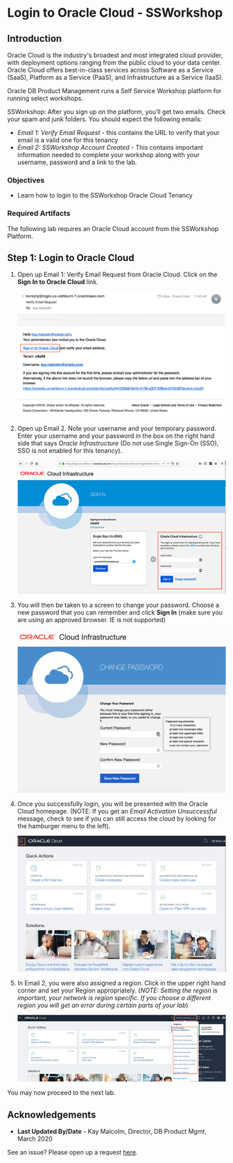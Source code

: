 # Login to Oracle Cloud - SSWorkshop #

## Introduction

Oracle Cloud is the industry's broadest and most integrated cloud provider, with deployment options ranging from the public cloud to your data center. Oracle Cloud offers best-in-class services across Software as a Service (SaaS), Platform as a Service (PaaS), and Infrastructure as a Service (IaaS).

Oracle DB Product Management runs a Self Service Workshop platform for running select workshops.  

SSWorkshop:  After you sign up on the platform, you’ll get two emails.   Check your spam and junk folders.  You should expect the following emails:
- *Email 1:  Verify Email Request* - this contains the URL to verify that your email is a valid one for this tenancy
- *Email 2: SSWorkshop Account Created* - This contains important information needed to complete your workshop along with your username, password and a link to the lab.

### Objectives

- Learn how to login to the SSWorkshop Oracle Cloud Tenancy
  
### Required Artifacts

The following lab requires an Oracle Cloud account from the SSWorkshop Platform.  

## Step 1:  Login to Oracle Cloud

1.  Open up Email 1:  Verify Email Request from Oracle Cloud.  Click on the **Sign In to Oracle Cloud** link.  

    ![](./images/signin.png " ")


2.  Open up Email 2.  Note your username and your temporary password.  Enter your username and your password in the box on the right hand side that says *Oracle Infrastructure* (Do not use Single Sign-On (SSO), SSO is not enabled for this tenancy).  

    ![](./images/loginpage.png " ")
   
3. You will then be taken to a screen to change your password.  Choose a new password that you can remember and click **Sign In** (make sure you are using an approved browser.  IE is not supported)

    ![](./images/changepwd.png " ")


4. Once you successfully login, you will be presented with the Oracle Cloud homepage. (NOTE: If you get an *Email Activation Unsuccessful* message, check to see if you can still access the cloud by looking for the hamburger menu to the left). 

    ![](./images/cloud-homepage.png " ") 


5.  In Email 2, you were also assigned a region.  Click in the upper right hand corner and set your Region appropriately.   (*NOTE:  Setting the region is important, your network is region specific.  If you choose a different region you will get an error during certain parts of your lab*) 

    ![](./images/changeregion.png " ") 

You may now proceed to the next lab.

## Acknowledgements

- **Last Updated By/Date** - Kay Malcolm, Director, DB Product Mgmt, March 2020

See an issue?  Please open up a request [here](https://github.com/oracle/learning-library/issues).